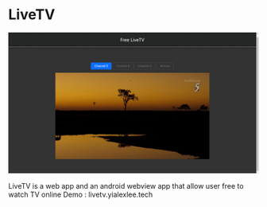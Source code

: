 # LiveTV
![Cover](https://github.com/yialexlee/yialexlee.github.io/blob/master/images/work/work11.png)

LiveTV is a web app and an android webview app that allow user free to watch TV online
Demo : livetv.yialexlee.tech
